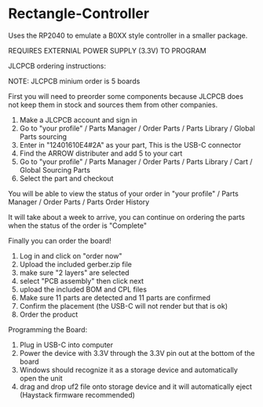 # Rectangle-Controller
Uses the RP2040 to emulate a B0XX style controller in a smaller package.

REQUIRES EXTERNIAL POWER SUPPLY (3.3V) TO PROGRAM

  JLCPCB ordering instructions:

NOTE: JLCPCB minium order is 5 boards

First you will need to preorder some components because JLCPCB does not keep them in stock and sources them from other companies.

1) Make a JLCPCB account and sign in
2) Go to "your profile" / Parts Manager / Order Parts / Parts Library / Global Parts sourcing 
3) Enter in "12401610E4#2A" as your part, This is the USB-C connector
4) Find the ARROW distributer and add 5 to your cart
5) Go to "your profile" / Parts Manager / Order Parts / Parts Library / Cart / Global Sourcing Parts
6) Select the part and checkout

You will be able to view the status of your order in "your profile" / Parts Manager / Order Parts / Parts Order History

It will take about a week to arrive, you can continue on ordering the parts when the status of the order is "Complete"

 Finally you can order the board!

1) Log in and click on "order now"
2) Upload the included gerber.zip file
3) make sure "2 layers" are selected
4) select "PCB assembly" then click next
6) upload the included BOM and CPL files
7) Make sure 11 parts are detected and 11 parts are confirmed
8) Confirm the placement (the USB-C will not render but that is ok)
9) Order the product

  Programming the Board:

1) Plug in USB-C into computer
2) Power the device with 3.3V through the 3.3V pin out at the bottom of the board
3) Windows should recognize it as a storage device and automatically open the unit
4) drag and drop uf2 file onto storage device and it will automatically eject (Haystack firmware recommended)

